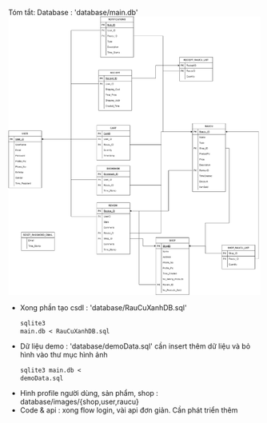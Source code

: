 Tóm tắt:
Database : 'database/main.db' 
![Sơ đồ quan hệ](./SoDoQuanHe.png)
+ Xong phần tạo csdl : 'database/RauCuXanhDB.sql' <pre><code>sqlite3 main.db < RauCuXanhDB.sql</code></pre>
+ Dữ liệu demo : 'database/demoData.sql' cần insert thêm dữ liệu và bỏ hình vào thư mục hình ảnh <pre><code>sqlite3 main.db < demoData.sql</code></pre>
+ Hình profile người dùng, sản phẩm, shop : database/images/{shop,user,raucu}
+ Code & api : xong flow login, vài api đơn giản. Cần phát triển thêm
